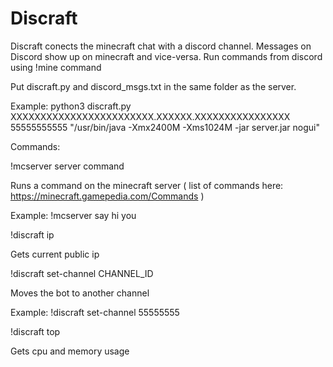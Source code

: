 # Discraft
Discraft conects the minecraft chat with a discord channel.
Messages on Discord show up on minecraft and vice-versa.
Run commands from discord using !mine command

Put discraft.py and discord_msgs.txt in the same folder as the server.

Example:
python3 discraft.py XXXXXXXXXXXXXXXXXXXXXXXX.XXXXXX.XXXXXXXXXXXXXXXX 55555555555 "/usr/bin/java -Xmx2400M -Xms1024M -jar server.jar nogui"

Commands:

!mcserver server command

Runs a command on the minecraft server ( list of commands here: https://minecraft.gamepedia.com/Commands )

Example: !mcserver say hi you

!discraft ip

Gets current public ip

!discraft set-channel CHANNEL_ID

Moves the bot to another channel

Example: !discraft set-channel 55555555

!discraft top

Gets cpu and memory usage
